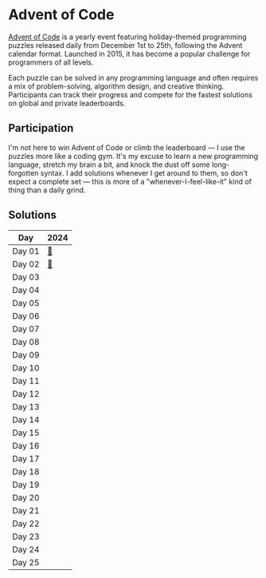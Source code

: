 # Advent of Code 

[Advent of Code](https://adventofcode.com/) is a yearly event featuring holiday-themed programming puzzles released daily from December 1st to 25th, following the Advent calendar format. Launched in 2015, it has become a popular challenge for programmers of all levels.

Each puzzle can be solved in any programming language and often requires a mix of problem-solving, algorithm design, and creative thinking. Participants can track their progress and compete for the fastest solutions on global and private leaderboards.

## Participation

I'm not here to win Advent of Code or climb the leaderboard — I use the puzzles more like a coding gym. It's my excuse to learn a new programming language, stretch my brain a bit, and knock the dust off some long-forgotten syntax. I add solutions whenever I get around to them, so don't expect a complete set — this is more of a "whenever-I-feel-like-it" kind of thing than a daily grind.

## Solutions

| Day    | 2024                                                                           |
| ------ | ------------------------------------------------------------------------------ |
| Day 01 | [🐍](https://github.com/tazheinrich/advent-of-code/tree/main/2024/day01/python) |
| Day 02 | [🐍](https://github.com/tazheinrich/advent-of-code/tree/main/2024/day02/python) |
| Day 03 |                                                                                |
| Day 04 |                                                                                |
| Day 05 |                                                                                |
| Day 06 |                                                                                |
| Day 07 |                                                                                |
| Day 08 |                                                                                |
| Day 09 |                                                                                |
| Day 10 |                                                                                |
| Day 11 |                                                                                |
| Day 12 |                                                                                |
| Day 13 |                                                                                |
| Day 14 |                                                                                |
| Day 15 |                                                                                |
| Day 16 |                                                                                |
| Day 17 |                                                                                |
| Day 18 |                                                                                |
| Day 19 |                                                                                |
| Day 20 |                                                                                |
| Day 21 |                                                                                |
| Day 22 |                                                                                |
| Day 23 |                                                                                |
| Day 24 |                                                                                |
| Day 25 |                                                                                |
